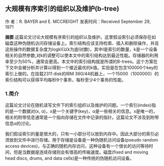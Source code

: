 ## 大规模有序索引的组织以及维护(b-tree)

作    者：R. BAYER and E. MCCREIGHT
发表时间：Received September 29, 1971

  **摘要**.这篇论文讨论大规模有序索引的组织以及维护。这里假设索引必须保存在如磁盘这种伪随机访问存储设备上。索引结构应该支持检索、插入和删除操作，并且这些操作的数据复杂度为logkI(以k为底I对数)，其中I是索引的数量，k是一个设备相关的自然参数,对k的调整可以使本文中的索引结构达到最近性能。存储器的利用率至少为50%，通常会更高。本文中的索引结构就是所谓的B-trees。这个方案在下文中会被分析并计算以得到一个接近最优的k值。实验是在包含100000个key的索引上做的。在挂载2311 disk的IBM 360/44机器上，一个15000（1000000）的索引结构可以获得平均每秒9个事务，每秒至少4个事务的性能。

### 1.简介

这篇论文讨论在随机读写文件下的索引组织以及维护的问题。一个索引(index)指的是一个数据对(x, α)，x是一个关键字(key)，α是一些相关的信息。x是唯一的，相关的附带信息通常是一个指向存储在文件中记录的指针。这篇论文不涉及到附带信息α的讨论。

我们假设索引的量是很大的，只有一小部分可以放到内存中。因此大部分的索引必须放到文件中进行存储。用于存储是设备是一种伪随机访问设备(pseudo random access devices)，与正确的随机内存访问，这种设备有一个很长的访问等待时间，但是当数据是连续存储则会有很高的传输速度。磁盘(fixed and moving head discs, drums, and data cells)是一种传统的伪随机访问设备。
